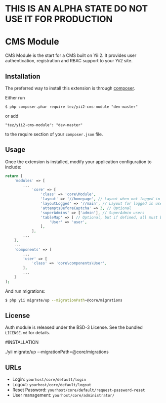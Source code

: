 THIS IS AN ALPHA STATE DO NOT USE IT FOR PRODUCTION
===========

CMS Module
===========

CMS Module is the start for a CMS built on Yii 2. It provides user authentication, registration and RBAC support to your Yii2 site.

## Installation

The preferred way to install this extension is through [composer](http://getcomposer.org/download/).

Either run

```
$ php composer.phar require tez/yii2-cms-module "dev-master"
```

or add

```
"tez/yii2-cms-module": "dev-master"
```

to the require section of your `composer.json` file.

## Usage

Once the extension is installed, modify your application configuration to include:

```php
return [
	'modules' => [
	    ...
	        'core' => [
	            'class' => 'core\Module',
	            'layout' => '//homepage', // Layout when not logged in yet
	            'layoutLogged' => '//main', // Layout for logged in users
	            'attemptsBeforeCaptcha' => 3, // Optional
	            'superAdmins' => ['admin'], // SuperAdmin users
	            'tableMap' => [ // Optional, but if defined, all must be declared
	                'User' => 'user',
	            ],
	        ],
	    ...
	],
	...
	'components' => [
	    ...
	    'user' => [
	        'class' => 'core\components\User',
	    ],
	    ...
	]
];
```

And run migrations:

```bash
$ php yii migrate/up --migrationPath=@core/migrations
```

## License

Auth module is released under the BSD-3 License. See the bundled `LICENSE.md` for details.

#INSTALLATION

./yii migrate/up --migrationPath=@core/migrations

## URLs

* Login: `yourhost/core/default/login`
* Logout: `yourhost/core/default/logout`
* Reset Password: `yourhost/core/default/request-password-reset`
* User management: `yourhost/core/administrator/`